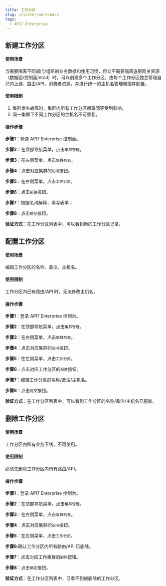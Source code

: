 ```yaml
---
title: 工作分区
slug: /cluster/workspace
tags:
  - API7 Enterprise
---
```


## 新建工作分区
#### 使用场景

当需要隔离不同部门/组织的业务数据和使用习惯，但又不需要隔离底层网关资源（数据面/控制面/etcd）时，可以创建多个工作分区，由每个工作分区独立管理自己的上游、路由/API、消费者资源，并进行统一的主机名管理和插件配置。

#### 使用限制

1. 集群发生故障时，集群内所有工作分区都将同等受到影响。
2. 同一集群下不同工作分区的主机名不可重复。

#### 操作步骤

**步骤1**：登录 API7 Enterprise 控制台。

**步骤2**：在顶部导航菜单，点击`集群管理`。

**步骤3**：在左侧菜单，点击`集群列表`。

**步骤4**：点击对应集群的`访问`按钮。

**步骤5**：在左侧菜单，点击`工作分区`。

**步骤6**：点击`新建`按钮。

**步骤7**：根据名词解释，填写表单；

**步骤8**：点击`提交`按钮。

**验证方式**：在工作分区列表中，可以看到新的工作分区记录。

## 配置工作分区
#### 使用场景

编辑工作分区的名称、备注、主机名。

#### 使用限制

工作分区内已有路由/API 时，无法修改主机名。

#### 操作步骤

**步骤1**：登录 API7 Enterprise 控制台。

**步骤2**：在顶部导航菜单，点击`集群管理`。

**步骤3**：在左侧菜单，点击`集群列表`。

**步骤4**：点击对应集群的`访问`按钮。

**步骤5**：在左侧菜单，点击`工作分区`。

**步骤6**：点击对应工作分区的`配置`按钮。

**步骤7**：编辑工作分区的名称/备注/主机名。

**步骤8**：点击`提交`按钮。

**验证方式**：在工作分区列表中，可以看到工作分区的名称/备注/主机名已更新。

## 删除工作分区
#### 使用场景

工作分区内所有业务下线，不再使用。

#### 使用限制

必须先删除工作分区内所有路由/API。

#### 操作步骤

**步骤1**：登录 API7 Enterprise 控制台。

**步骤2**：在顶部导航菜单，点击`集群管理`。

**步骤3**：在左侧菜单，点击`集群列表`。

**步骤4**：点击对应集群的`访问`按钮。

**步骤5**：在左侧菜单，点击`工作分区`。

**步骤6**:确认工作分区内所有路由/API 已删除。

**步骤7**：点击对应工作集群的`删除`按钮。

**步骤8**：点击`确定`按钮。

**验证方式**：在工作分区列表中，已看不到被删除的工作分区。
